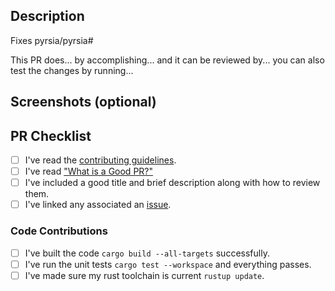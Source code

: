 <!--

Thank you for participating with our effort to build a more secure software supply chain.
Before submitting your Pull Request, please go over our check list.

-->

## Description

<!--

Try to fill in the following to help the reviewers dive into the pull request.
Explain the context and what changed.

-->

Fixes pyrsia/pyrsia#

This PR does... by accomplishing... and it can be reviewed by... you can also test the changes by running...

## Screenshots (optional)

## PR Checklist

<!-- Make certain you've done the following. -->

- [ ] I've read the [contributing guidelines](https://github.com/pyrsia/.github/blob/main/contributing.md).
- [ ] I've read ["What is a Good PR?"](https://github.com/pyrsia/pyrsia/blob/main/docs/community/get_involved/good_pr.md)
- [ ] I've included a good title and brief description along with how to review them.
- [ ] I've linked any associated an [issue](https://github.com/pyrsia/pyrsia/issues).

### Code Contributions

<!--

This section applies to code modifications, you may remove it otherwise.

Make sure your Pull Request will pass the CI/CD pipeline.
For a complete list of steps, check out the [developer workflow](https://github.com/pyrsia/pyrsia/blob/main/docs/community/get_involved/submit_pr.md)!

-->

- [ ] I've built the code `cargo build --all-targets` successfully.
- [ ] I've run the unit tests `cargo test --workspace` and everything passes.
- [ ] I've made sure my rust toolchain is current `rustup update`.

